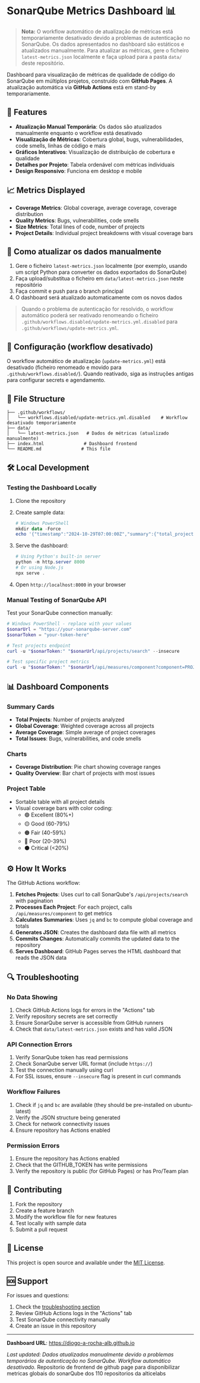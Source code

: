 
# SonarQube Metrics Dashboard 📊

> **Nota:** O workflow automático de atualização de métricas está temporariamente desativado devido a problemas de autenticação no SonarQube. Os dados apresentados no dashboard são estáticos e atualizados manualmente. Para atualizar as métricas, gere o ficheiro `latest-metrics.json` localmente e faça upload para a pasta `data/` deste repositório.

Dashboard para visualização de métricas de qualidade de código do SonarQube em múltiplos projetos, construído com **GitHub Pages**. A atualização automática via **GitHub Actions** está em stand-by temporariamente.


## 🌟 Features

- **Atualização Manual Temporária**: Os dados são atualizados manualmente enquanto o workflow está desativado
- **Visualização de Métricas**: Cobertura global, bugs, vulnerabilidades, code smells, linhas de código e mais
- **Gráficos Interativos**: Visualização de distribuição de cobertura e qualidade
- **Detalhes por Projeto**: Tabela ordenável com métricas individuais
- **Design Responsivo**: Funciona em desktop e mobile

## 📈 Metrics Displayed

- **Coverage Metrics**: Global coverage, average coverage, coverage distribution
- **Quality Metrics**: Bugs, vulnerabilities, code smells
- **Size Metrics**: Total lines of code, number of projects
- **Project Details**: Individual project breakdowns with visual coverage bars


## 🚀 Como atualizar os dados manualmente

1. Gere o ficheiro `latest-metrics.json` localmente (por exemplo, usando um script Python para converter os dados exportados do SonarQube)
2. Faça upload/substitua o ficheiro em `data/latest-metrics.json` neste repositório
3. Faça commit e push para o branch principal
4. O dashboard será atualizado automaticamente com os novos dados

> Quando o problema de autenticação for resolvido, o workflow automático poderá ser reativado renomeando o ficheiro `.github/workflows.disabled/update-metrics.yml.disabled` para `.github/workflows/update-metrics.yml`.


## 🔧 Configuração (workflow desativado)

O workflow automático de atualização (`update-metrics.yml`) está desativado (ficheiro renomeado e movido para `.github/workflows.disabled/`).
Quando reativado, siga as instruções antigas para configurar secrets e agendamento.

## 📁 File Structure

```
├── .github/workflows/
│   └── workflows.disabled/update-metrics.yml.disabled    # Workflow desativado temporariamente
├── data/
│   └── latest-metrics.json   # Dados de métricas (atualizado manualmente)
├── index.html               # Dashboard frontend
└── README.md               # This file
```

## 🛠️ Local Development

### Testing the Dashboard Locally

1. Clone the repository
2. Create sample data:
   ```powershell
   # Windows PowerShell
   mkdir data -Force
   echo '{"timestamp":"2024-10-29T07:00:00Z","summary":{"total_projects":5,"global_coverage":75.5,"average_coverage":70.2,"total_vulnerabilities":3,"total_bugs":8,"total_code_smells":45,"total_lines_of_code":50000},"projects":[{"key":"test-project","coverage":85.2,"ncloc":12000,"bugs":2,"vulnerabilities":1,"code_smells":8}]}' > data/latest-metrics.json
   ```

3. Serve the dashboard:
   ```powershell
   # Using Python's built-in server
   python -m http.server 8000
   # Or using Node.js
   npx serve .
   ```

4. Open `http://localhost:8000` in your browser

### Manual Testing of SonarQube API

Test your SonarQube connection manually:

```powershell
# Windows PowerShell - replace with your values
$sonarUrl = "https://your-sonarqube-server.com"
$sonarToken = "your-token-here"

# Test projects endpoint
curl -u "$sonarToken:" "$sonarUrl/api/projects/search" --insecure

# Test specific project metrics
curl -u "$sonarToken:" "$sonarUrl/api/measures/component?component=PROJECT_KEY&metricKeys=coverage,bugs" --insecure
```

## 📊 Dashboard Components

### Summary Cards
- **Total Projects**: Number of projects analyzed
- **Global Coverage**: Weighted coverage across all projects  
- **Average Coverage**: Simple average of project coverages
- **Total Issues**: Bugs, vulnerabilities, and code smells

### Charts
- **Coverage Distribution**: Pie chart showing coverage ranges
- **Quality Overview**: Bar chart of projects with most issues

### Project Table
- Sortable table with all project details
- Visual coverage bars with color coding:
  - 🟢 Excellent (80%+)
  - 🟡 Good (60-79%)
  - 🟠 Fair (40-59%)
  - 🔴 Poor (20-39%)
  - ⚫ Critical (<20%)

## ⚙️ How It Works

The GitHub Actions workflow:

1. **Fetches Projects**: Uses curl to call SonarQube's `/api/projects/search` with pagination
2. **Processes Each Project**: For each project, calls `/api/measures/component` to get metrics
3. **Calculates Summaries**: Uses `jq` and `bc` to compute global coverage and totals
4. **Generates JSON**: Creates the dashboard data file with all metrics
5. **Commits Changes**: Automatically commits the updated data to the repository
6. **Serves Dashboard**: GitHub Pages serves the HTML dashboard that reads the JSON data

## 🔍 Troubleshooting

### No Data Showing
1. Check GitHub Actions logs for errors in the "Actions" tab
2. Verify repository secrets are set correctly
3. Ensure SonarQube server is accessible from GitHub runners
4. Check that `data/latest-metrics.json` exists and has valid JSON

### API Connection Errors
1. Verify SonarQube token has read permissions
2. Check SonarQube server URL format (include `https://`)
3. Test the connection manually using curl
4. For SSL issues, ensure `--insecure` flag is present in curl commands

### Workflow Failures
1. Check if `jq` and `bc` are available (they should be pre-installed on ubuntu-latest)
2. Verify the JSON structure being generated
3. Check for network connectivity issues
4. Ensure repository has Actions enabled

### Permission Errors
1. Ensure the repository has Actions enabled
2. Check that the GITHUB_TOKEN has write permissions
3. Verify the repository is public (for GitHub Pages) or has Pro/Team plan

## 🤝 Contributing

1. Fork the repository
2. Create a feature branch
3. Modify the workflow file for new features
4. Test locally with sample data
5. Submit a pull request

## 📝 License

This project is open source and available under the [MIT License](LICENSE).

## 🆘 Support

For issues and questions:
1. Check the [troubleshooting section](#-troubleshooting)
2. Review GitHub Actions logs in the "Actions" tab
3. Test SonarQube connectivity manually
4. Create an issue in this repository

---

**Dashboard URL**: https://diogo-a-rocha-alb.github.io

*Last updated: Dados atualizados manualmente devido a problemas temporários de autenticação no SonarQube. Workflow automático desativado.*
Repositorio de frontend de github page para disponibilizar metricas globais do sonarQube dos 110 repositorios da alticelabs
